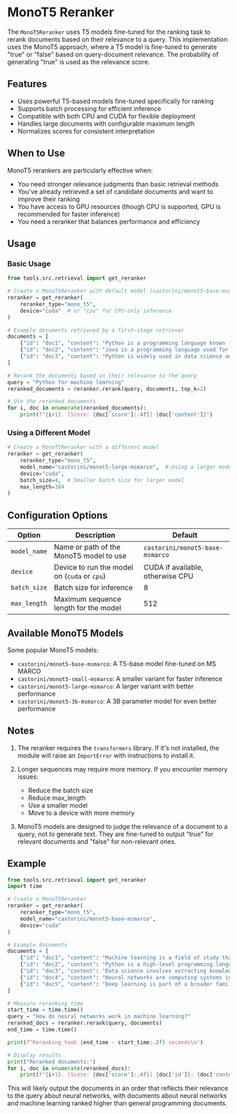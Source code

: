 # MonoT5 Reranker

The `MonoT5Reranker` uses T5 models fine-tuned for the ranking task to rerank documents based on their relevance to a query. This implementation uses the MonoT5 approach, where a T5 model is fine-tuned to generate "true" or "false" based on query-document relevance. The probability of generating "true" is used as the relevance score.

## Features

- Uses powerful T5-based models fine-tuned specifically for ranking
- Supports batch processing for efficient inference
- Compatible with both CPU and CUDA for flexible deployment
- Handles large documents with configurable maximum length
- Normalizes scores for consistent interpretation

## When to Use

MonoT5 rerankers are particularly effective when:

- You need stronger relevance judgments than basic retrieval methods
- You've already retrieved a set of candidate documents and want to improve their ranking
- You have access to GPU resources (though CPU is supported, GPU is recommended for faster inference)
- You need a reranker that balances performance and efficiency

## Usage

### Basic Usage

```python
from tools.src.retrieval import get_reranker

# Create a MonoT5Reranker with default model (castorini/monot5-base-msmarco)
reranker = get_reranker(
    reranker_type="mono_t5",
    device="cuda"  # or "cpu" for CPU-only inference
)

# Example documents retrieved by a first-stage retriever
documents = [
    {"id": "doc1", "content": "Python is a programming language known for its readability."},
    {"id": "doc2", "content": "Java is a programming language used for enterprise applications."},
    {"id": "doc3", "content": "Python is widely used in data science and machine learning."}
]

# Rerank the documents based on their relevance to the query
query = "Python for machine learning"
reranked_documents = reranker.rerank(query, documents, top_k=2)

# Use the reranked documents
for i, doc in enumerate(reranked_documents):
    print(f"{i+1}. [Score: {doc['score']:.4f}] {doc['content']}")
```

### Using a Different Model

```python
# Create a MonoT5Reranker with a different model
reranker = get_reranker(
    reranker_type="mono_t5",
    model_name="castorini/monot5-large-msmarco",  # Using a larger model
    device="cuda",
    batch_size=4,  # Smaller batch size for larger model
    max_length=384
)
```

## Configuration Options

| Option | Description | Default |
|--------|-------------|---------|
| `model_name` | Name or path of the MonoT5 model to use | `castorini/monot5-base-msmarco` |
| `device` | Device to run the model on (`cuda` or `cpu`) | CUDA if available, otherwise CPU |
| `batch_size` | Batch size for inference | 8 |
| `max_length` | Maximum sequence length for the model | 512 |

## Available MonoT5 Models

Some popular MonoT5 models:

- `castorini/monot5-base-msmarco`: A T5-base model fine-tuned on MS MARCO
- `castorini/monot5-small-msmarco`: A smaller variant for faster inference
- `castorini/monot5-large-msmarco`: A larger variant with better performance
- `castorini/monot5-3b-msmarco`: A 3B parameter model for even better performance

## Notes

1. The reranker requires the `transformers` library. If it's not installed, the module will raise an `ImportError` with instructions to install it.

2. Longer sequences may require more memory. If you encounter memory issues:
   - Reduce the batch size
   - Reduce max_length
   - Use a smaller model
   - Move to a device with more memory

3. MonoT5 models are designed to judge the relevance of a document to a query, not to generate text. They are fine-tuned to output "true" for relevant documents and "false" for non-relevant ones.

## Example

```python
from tools.src.retrieval import get_reranker
import time

# Create a MonoT5Reranker
reranker = get_reranker(
    reranker_type="mono_t5",
    model_name="castorini/monot5-base-msmarco",
    device="cuda"
)

# Example documents
documents = [
    {"id": "doc1", "content": "Machine learning is a field of study that gives computers the ability to learn without being explicitly programmed."},
    {"id": "doc2", "content": "Python is a high-level programming language known for its readability and simplicity."},
    {"id": "doc3", "content": "Data science involves extracting knowledge and insights from structured and unstructured data."},
    {"id": "doc4", "content": "Neural networks are computing systems inspired by the biological neural networks in animal brains."},
    {"id": "doc5", "content": "Deep learning is part of a broader family of machine learning methods based on artificial neural networks."}
]

# Measure reranking time
start_time = time.time()
query = "How do neural networks work in machine learning?"
reranked_docs = reranker.rerank(query, documents)
end_time = time.time()

print(f"Reranking took {end_time - start_time:.2f} seconds\n")

# Display results
print("Reranked documents:")
for i, doc in enumerate(reranked_docs):
    print(f"{i+1}. [Score: {doc['score']:.4f}] {doc['id']}: {doc['content']}")
```

This will likely output the documents in an order that reflects their relevance to the query about neural networks, with documents about neural networks and machine learning ranked higher than general programming documents. 